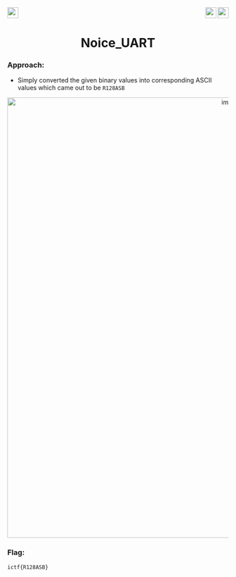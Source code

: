 <div>
   <a href="https://indy.ctf.eng.run/challenge/8"><img src="https://img.shields.io/badge/Noice UART%20--%202-Click%20to%20Solve-green[700]" height="25"></a>
  <img src="https://img.shields.io/badge/Points%3A-75-red" align="right" height="25">
  <img src="https://img.shields.io/badge/Category%3A%20-Hardware-orange" align="right" height="25">

</div>

<div align="center">
<h1>Noice_UART</h1>
</div>

### Approach:

- Simply converted the given binary values into corresponding ASCII values which came out to be ```R128ASB```

<div align="center">
<img width="1000" alt="image" src="https://user-images.githubusercontent.com/91147942/176726308-01780aae-226e-4be1-a105-9b895bf10887.png">
</div>

### Flag: 

```ictf{R128ASB}```
